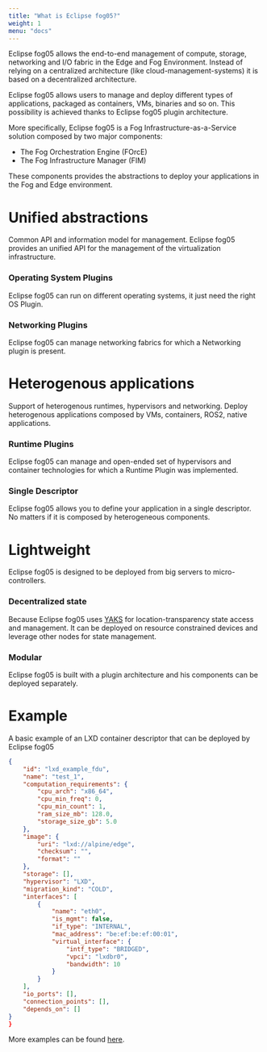 ```yaml
---
title: "What is Eclipse fog05?"
weight: 1
menu: "docs"
---
```



Eclipse fog05 allows the end-to-end management of compute, storage,
networking and I/O fabric in the Edge and Fog Environment.
Instead of relying on a centralized architecture (like cloud-management-systems)
it is based on a decentralized architecture.

Eclipse fog05 allows users to manage and deploy different types of applications,
packaged as containers, VMs, binaries and so on. This possibility is achieved
thanks to Eclipse fog05 plugin architecture.


More specifically, Eclipse fog05 is a Fog Infrastructure-as-a-Service solution
composed by two major components:

* The Fog Orchestration Engine (FOrcE)
* The Fog Infrastructure Manager (FIM)

These components provides the abstractions to deploy your applications in the
Fog and Edge environment.

# Unified abstractions

Common API and information model for management.
Eclipse fog05 provides an unified API for the management of the virtualization infrastructure.

### Operating System Plugins
Eclipse fog05 can run on different operating systems, it just need the
right OS Plugin.


### Networking Plugins
Eclipse fog05 can manage networking fabrics for which a Networking plugin is
present.

# Heterogenous applications

Support of heterogenous runtimes, hypervisors and networking.
Deploy heterogenous applications composed by VMs, containers, ROS2, native applications.


### Runtime Plugins
Eclipse fog05 can manage and open-ended set of hypervisors and container
technologies for which a Runtime Plugin was implemented.

### Single Descriptor
Eclipse fog05 allows you to define your application in a single descriptor.
No matters if it is composed by heterogeneous components.


# Lightweight

Eclipse fog05 is designed to be deployed from big servers to micro-controllers.

### Decentralized state

Because Eclipse fog05 uses [YAKS](http://www.yaks.is/) for location-transparency state access and management.
It can be deployed on resource constrained devices and leverage other nodes for state management.

### Modular

Eclipse fog05 is built with a plugin architecture and his components can be deployed separately.

# Example

A basic example of an LXD container descriptor that can be deployed by Eclipse fog05

```json
{
    "id": "lxd_example_fdu",
    "name": "test_1",
    "computation_requirements": {
        "cpu_arch": "x86_64",
        "cpu_min_freq": 0,
        "cpu_min_count": 1,
        "ram_size_mb": 128.0,
        "storage_size_gb": 5.0
    },
    "image": {
        "uri": "lxd://alpine/edge",
        "checksum": "",
        "format": ""
    },
    "storage": [],
    "hypervisor": "LXD",
    "migration_kind": "COLD",
    "interfaces": [
        {
            "name": "eth0",
            "is_mgmt": false,
            "if_type": "INTERNAL",
            "mac_address": "be:ef:be:ef:00:01",
            "virtual_interface": {
                "intf_type": "BRIDGED",
                "vpci": "lxdbr0",
                "bandwidth": 10
            }
        }
    ],
    "io_ports": [],
    "connection_points": [],
    "depends_on": []
}
}
```

More examples can be found [here](https://github.com/eclipse-fog05/examples).

